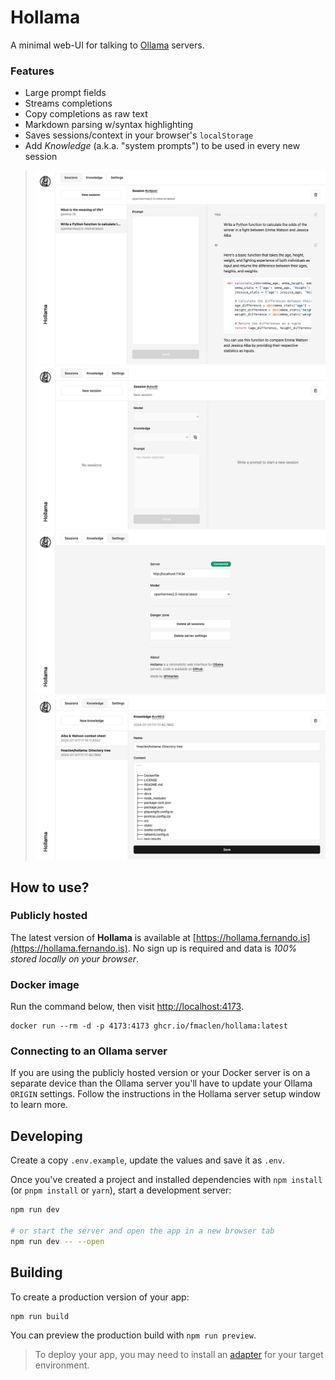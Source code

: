 # Hollama

A minimal web-UI for talking to [Ollama](https://github.com/jmorganca/ollama/) servers.

### Features

- Large prompt fields
- Streams completions
- Copy completions as raw text
- Markdown parsing w/syntax highlighting
- Saves sessions/context in your browser's `localStorage`
- Add _Knowledge_ (a.k.a. "system prompts") to be used in every new session 

> ![session](docs/session.png)
> ![session-new](docs/session-new.png)
> ![settings](docs/settings.png)
> ![knowledge](docs/knowledge.png)

## How to use?

### Publicly hosted

The latest version of **Hollama** is available at [https://hollama.fernando.is](https://hollama.fernando.is).
No sign up is required and data is _100% stored locally on your browser_.

### Docker image

Run the command below, then visit [http://localhost:4173](http://localhost:4173).

```shell
docker run --rm -d -p 4173:4173 ghcr.io/fmaclen/hollama:latest 
```

### Connecting to an Ollama server

If you are using the publicly hosted version or your Docker server is on a separate device than the Ollama server you'll have to update your Ollama `ORIGIN` settings. Follow the instructions in the Hollama server setup window to learn more.

## Developing

Create a copy `.env.example`, update the values and save it as `.env`. 

Once you've created a project and installed dependencies with `npm install` (or `pnpm install` or `yarn`), start a development server:

```bash
npm run dev

# or start the server and open the app in a new browser tab
npm run dev -- --open
```

## Building

To create a production version of your app:

```bash
npm run build
```

You can preview the production build with `npm run preview`.

> To deploy your app, you may need to install an [adapter](https://kit.svelte.dev/docs/adapters) for your target environment.
